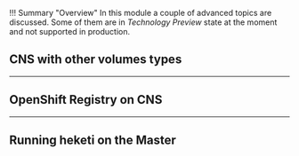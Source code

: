 !!! Summary "Overview"
    In this module a couple of advanced topics are discussed. Some of them are in *Technology Preview* state at the moment and not supported in production.

CNS with other volumes types
----------------------------

---

OpenShift Registry on CNS
-------------------------

---

Running heketi on the Master
----------------------------
